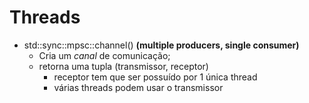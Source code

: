 # Threads

+ std::sync::mpsc::channel() **(multiple producers, single consumer)**
	* Cria um *canal* de comunicação;
	* retorna uma tupla (transmissor, receptor)
		+ receptor tem que ser possuído por 1 única thread
		+ várias threads podem usar o transmissor

